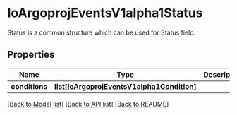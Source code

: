 # IoArgoprojEventsV1alpha1Status

Status is a common structure which can be used for Status field.
## Properties
Name | Type | Description | Notes
------------ | ------------- | ------------- | -------------
**conditions** | [**list[IoArgoprojEventsV1alpha1Condition]**](IoArgoprojEventsV1alpha1Condition.md) |  | [optional] 

[[Back to Model list]](../README.md#documentation-for-models) [[Back to API list]](../README.md#documentation-for-api-endpoints) [[Back to README]](../README.md)


